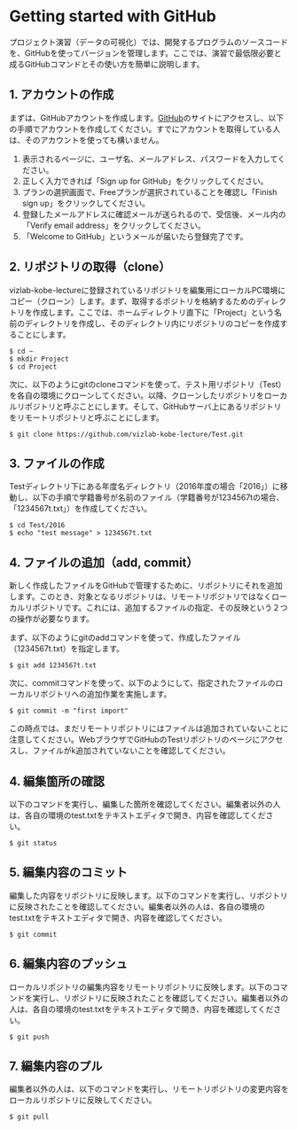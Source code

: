 # Getting started with GitHub

プロジェクト演習（データの可視化）では、開発するプログラムのソースコードを、GitHubを使ってバージョンを管理します。ここでは、演習で最低限必要と成るGitHubコマンドとその使い方を簡単に説明します。

## 1. アカウントの作成
まずは、GitHubアカウントを作成します。[GitHub](https://github.com/)のサイトにアクセスし、以下の手順でアカウントを作成してください。すでにアカウントを取得している人は、そのアカウントを使っても構いません。

1. 表示されるページに、ユーザ名、メールアドレス、パスワードを入力してください。
1. 正しく入力できれば「Sign up for GitHub」をクリックしてください。
1. プランの選択画面で、Freeプランが選択されていることを確認し「Finish sign up」をクリックしてください。
1. 登録したメールアドレスに確認メールが送られるので、受信後、メール内の「Verify email address」をクリックしてください。
1. 「Welcome to GitHub」というメールが届いたら登録完了です。

## 2. リポジトリの取得（clone）
vizlab-kobe-lectureに登録されているリポジトリを編集用にローカルPC環境にコピー（クローン）します。まず、取得するポジトリを格納するためのディレクトリを作成します。ここでは、ホームディレクトリ直下に「Project」という名前のディレクトリを作成し、そのディレクトリ内にリポジトリのコピーを作成することにします。

```
$ cd ~
$ mkdir Project
$ cd Project
```

次に、以下のようにgitのcloneコマンドを使って、テスト用リポジトリ（Test）を各自の環境にクローンしてください。以降、クローンしたリポジトリをローカルリポジトリと呼ぶことにします。そして、GitHubサーバ上にあるリポジトリをリモートリポジトリと呼ぶことにします。

```
$ git clone https://github.com/vizlab-kobe-lecture/Test.git
```

## 3. ファイルの作成
Testディレクトリ下にある年度名ディレクトリ（2016年度の場合「2016」）に移動し、以下の手順で学籍番号が名前のファイル（学籍番号が1234567tの場合、「1234567t.txt」）を作成してください。

```
$ cd Test/2016
$ echo "test message" > 1234567t.txt
```

## 4. ファイルの追加（add, commit）
新しく作成したファイルをGitHubで管理するために、リポジトリにそれを追加します。このとき、対象となるリポジトリは、リモートリポジトリではなくローカルリポジトリです。これには、追加するファイルの指定、その反映という２つの操作が必要なります。

まず、以下のようにgitのaddコマンドを使って、作成したファイル（1234567t.txt）を指定します。

```
$ git add 1234567t.txt
```

次に、commitコマンドを使って、以下のようにして、指定されたファイルのローカルリポジトリへの追加作業を実施します。

```
$ git commit -m "first import"
```

この時点では、まだリモートリポジトリにはファイルは追加されていないことに注意してください。WebブラウザでGitHubのTestリポジトリのページにアクセスし、ファイルがk追加されていないことを確認してください。

## 4. 編集箇所の確認
以下のコマンドを実行し、編集した箇所を確認してください。編集者以外の人は、各自の環境のtest.txtをテキストエディタで開き、内容を確認してください。

```
$ git status
```

## 5. 編集内容のコミット
編集した内容をリポジトリに反映します。以下のコマンドを実行し、リポジトリに反映されたことを確認してください。編集者以外の人は、各自の環境のtest.txtをテキストエディタで開き、内容を確認してください。

```
$ git commit
```

## 6. 編集内容のプッシュ
ローカルリポジトリの編集内容をリモートリポジトリに反映します。以下のコマンドを実行し、リポジトリに反映されたことを確認してください。編集者以外の人は、各自の環境のtest.txtをテキストエディタで開き、内容を確認してください。

```
$ git push
```

## 7. 編集内容のプル
編集者以外の人は、以下のコマンドを実行し、リモートリポジトリの変更内容をローカルリポジトリに反映してください。

```
$ git pull
```
